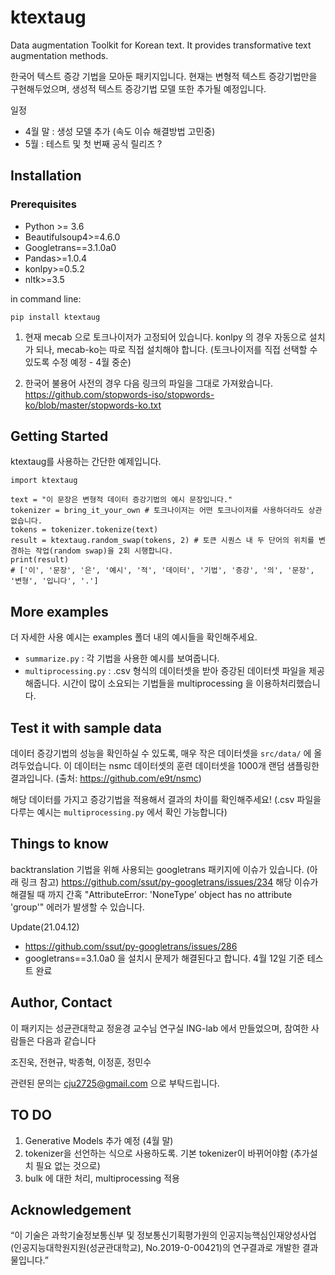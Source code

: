 # ktextaug


Data augmentation Toolkit for Korean text.
It provides transformative text augmentation methods.

한국어 텍스트 증강 기법을 모아둔 패키지입니다.
현재는 변형적 텍스트 증강기법만을 구현해두었으며, 생성적 텍스트 증강기법 모델 또한 추가될 예정입니다.

일정
- 4월 말 : 생성 모델 추가 (속도 이슈 해결방법 고민중)
- 5월 : 테스트 및 첫 번째 공식 릴리즈 ?

## Installation

### Prerequisites

* Python >= 3.6
* Beautifulsoup4>=4.6.0
* Googletrans==3.1.0a0
* Pandas>=1.0.4
* konlpy>=0.5.2
* nltk>=3.5

in command line:

```
pip install ktextaug
```


1. 현재 mecab 으로 토크나이저가 고정되어 있습니다. 
      konlpy 의 경우 자동으로 설치가 되나, mecab-ko는 따로 직접 설치해야 합니다. 
      (토크나이저를 직접 선택할 수 있도록 수정 예정 - 4월 중순)

2. 한국어 불용어 사전의 경우 다음 링크의 파일을 그대로 가져왔습니다. 
   https://github.com/stopwords-iso/stopwords-ko/blob/master/stopwords-ko.txt


## Getting Started

ktextaug를 사용하는 간단한 예제입니다. 

```
import ktextaug

text = "이 문장은 변형적 데이터 증강기법의 예시 문장입니다."
tokenizer = bring_it_your_own # 토크나이저는 어떤 토크나이저를 사용하더라도 상관없습니다.
tokens = tokenizer.tokenize(text)
result = ktextaug.random_swap(tokens, 2) # 토큰 시퀀스 내 두 단어의 위치를 변경하는 작업(random swap)을 2회 시행합니다. 
print(result)
# ['이', '문장', '은', '예시', '적', '데이터', '기법', '증강', '의', '문장', '변형', '입니다', '.']
```

## More examples

더 자세한 사용 예시는 examples 폴더 내의 예시들을 확인해주세요.

- `summarize.py` : 각 기법을 사용한 예시를 보여줍니다.
- `multiprocessing.py` : .csv 형식의 데이터셋을 받아 증강된 데이터셋 파일을 제공해줍니다. 시간이 많이 소요되는 기법들을 multiprocessing 을 이용하처리했습니다. 

## Test it with sample data

데이터 증강기법의 성능을 확인하실 수 있도록, 매우 작은 데이터셋을 `src/data/` 에 올려두었습니다.
이 데이터는 nsmc 데이터셋의 훈련 데이터셋을 1000개 랜덤 샘플링한 결과입니다.
(출처: https://github.com/e9t/nsmc)

해당 데이터를 가지고 증강기법을 적용해서 결과의 차이를 확인해주세요!
(.csv 파일을 다루는 예시는 `multiprocessing.py` 에서 확인 가능합니다)

## Things to know

backtranslation 기법을 위해 사용되는 googletrans 패키지에 이슈가 있습니다. (아래 링크 참고)
https://github.com/ssut/py-googletrans/issues/234
해당 이슈가 해결될 때 까지 간혹 "AttributeError: 'NoneType' object has no attribute 'group'" 에러가 발생할 수 있습니다.

Update(21.04.12)
- https://github.com/ssut/py-googletrans/issues/286
- googletrans==3.1.0a0 을 설치시 문제가 해결된다고 합니다. 4월 12일 기준 테스트 완료

## Author, Contact

이 패키지는 성균관대학교 정윤경 교수님 연구실 ING-lab 에서 만들었으며, 참여한 사람들은 다음과 같습니다

조진욱, 전현규, 박종혁, 이정훈, 정민수

관련된 문의는 cju2725@gmail.com 으로 부탁드립니다.

## TO DO

1. Generative Models 추가 예정 (4월 말)
2. tokenizer을 선언하는 식으로 사용하도록. 기본 tokenizer이 바뀌어야함 (추가설치 필요 없는 것으로)
3. bulk 에 대한 처리, multiprocessing 적용

## Acknowledgement

“이 기술은 과학기술정보통신부 및 정보통신기획평가원의 인공지능핵심인재양성사업(인공지능대학원지원(성균관대학교), No.2019-0-00421)의 연구결과로 개발한 결과물입니다.”


